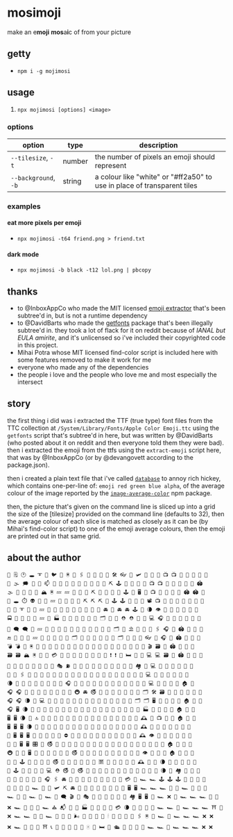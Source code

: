 # mosimoji

make an e**moji** **mos**a**i**c of from your picture

## getty

- `npm i -g mojimosi`

## usage

1. `npx mojimosi [options] <image>`

### options

| option               | type   | description                                                             |
| -------------------- | ------ | ----------------------------------------------------------------------- |
| `--tilesize`, `-t`   | number | the number of pixels an emoji should represent                          |
| `--background`, `-b` | string | a colour like "white" or "#ff2a50" to use in place of transparent tiles |

### examples

#### eat more pixels per emoji

- `npx mojimosi -t64 friend.png > friend.txt`

#### dark mode

- `npx mojimosi -b black -t12 lol.png | pbcopy`

## thanks

- to @InboxAppCo who made the MIT licensed [emoji extractor](https://github.com/InboxAppCo/extract-emoji) that's been subtree'd in, but is not a runtime dependency
- to @DavidBarts who made the [getfonts](https://github.com/DavidBarts/getfonts) package that's been illegally subtree'd in. they took a lot of flack for it on reddit because of _IANAL but EULA amirite_, and it's unlicensed so i've included their copyrighted code in this project.
- Mihai Potra whose MIT licensed find-color script is included here with some features removed to make it work for me
- everyone who made any of the dependencies
- the people i love and the people who love me and most especially the intersect

## story

the first thing i did was i extracted the TTF (true type) font files from the
TTC collection at `/System/Library/Fonts/Apple Color Emoji.ttc` using the
`getfonts` script that's subtree'd in here, but was written by @DavidBarts (who
posted about it on reddit and then everyone told them they were bad). then i
extracted the emoji from the ttfs using the `extract-emoji` script here, that
was by @InboxAppCo (or by @devangovett according to the package.json).

then i created a plain text file that i've called [`database`](./database) to
annoy rich hickey, which contains one-per-line of: `emoji red green blue alpha`,
of the average colour of the image reported by the [`image-average-color`](https://npmjs.org/image-average-color)
npm package.

then, the picture that's given on the command line is sliced up into a grid the
size of the [tilesize] provided on the command line (defaults to 32), then the
average colour of each slice is matched as closely as it can be (by Mihai's
find-color script) to one of the emoji average colours, then the emoji are
printed out in that same grid.

## about the author

```
🎐 🗒 🕐 🕳 ➰ 🌠 🐦 🛫 🖲 🗻 🖇 🗻 👾 🔧 🔧 🛠 👓 🗻 🛩 🧟 🎩 🦅 📺 📺 🐎 🐗 🐗 🐗 🐎
🎐 🌫 🗯 🔪 👟 📫 📲 🗻 🥄 🥄 🔧 🔧 🔧 🔧 🔧 ⛏ 🕹 🏇 🐀 🕋 🦅 📺 📺 🐎 🐎 🐎 🐎 🐗 🏟
🌫 📑 📢 🏐 🎑 🏔 🖲 💤 💤 👾 👾 👾 ⛏ 🏇 🏇 🦆 💄 🕹 📿 🖥 🐄 📺 🐎 🐎 🐗 🦇 🏟 🏟 👡
📢 🕳 ⏱ 👽 🚉 🥄 💤 🔧 🐜 🐜 🐃 ⛏ ⛏ ⛏ 🏇 🕹 🕹 👙 💼 🐃 📽 📺 🐎 🐎 🐗 🐐 📸 👡 📿
👟 🎲 ➰ 🚿 🗻 💤 🔨 🍳 🎪 🤰 🙅 🚂 🎉 🎉 👞 🚘 🚀 🚘 🚘 🕹 🐃 🌘 👁 🐎 🐗 🐐 🌋 👡 🧛
🚍 📱 💱 🛫 🥄 💤 🔧 🏭 🤡 🧣 🐔 🐔 🔺 🔺 🗂 🐔 👠 ⛑ ⛑ 👞 🦆 💻 🎧 🐄 🐎 🐐 🌋 🍮 🧛
🚟 🗨 🗨 🛫 💤 🔧 🐃 🍖 🍫 🐔 🔺 🍿 🍿 🍿 🍿 🍿 🗂 🥨 ⛱ 📿 🐜 🥄 🖇 🎧 🐎 🏟 🦗 🍮 🥀
🔚 🚟 🚐 🛫 💤 🔧 🎯 🤡 🍫 🧣 🗂 🔺 🍿 🔺 🔺 🍿 🔺 🗂 🥨 🍒 🏇 👓 📎 🎧 🐎 🏟 🦗 🐖 🥀
💣 💣 🚐 🖲 📎 👾 🐓 🤡 🍫 🧣 🔺 🔺 🔺 🔺 🔺 🍿 🍻 🍻 🍿 🌅 📿 🥄 🎬 🗃 🐎 🏟 🌋 🐖 👡
🗃 🗃 🏔 🖲 👾 🐃 💳 🤡 🧣 🔺 🔺 🔺 🔺 🔺 🥫 ❗ ❗ 🎊 🛏 🐔 🧛 💻 💻 🗃 🐎 🏟 🌋 🐖 👡
🛒 🛒 🚓 🗻 🔧 🐜 🏺 📼 🎭 ⛽ 🔺 🔺 🥫 🥫 🥫 🍿 🦃 🎯 🎯 🐖 🏘 🔧 💻 🐗 🦇 🐗 🌋 🐖 🐌
🎱 🦏 🖇 👾 🔧 🐃 🧛 🐜 📿 📿 🎉 🚨 🔺 🔺 🔺 🍿 🐷 🚁 🐷 🐔 🍉 🔧 💻 🐎 🦇 🐗 📸 🐖 🐌
🌘 🐘 🗻 🔧 🔧 🐃 🚂 🚂 🏰 🎧 👞 🍒 🚨 🔺 🍻 🍫 🚢 🔳 🐜 🤡 🤡 🔧 💻 🐎 🦇 📸 📸 🏠 🍮
🎧 🎧 🦓 👣 📎 🚴 🙅 🐜 🎴 🔘 🚇 🚘 🚭 🔺 🍻 🍠 👠 🏒 🦃 🤡 🗂 🛠 🗃 🐗 🐐 📸 📸 🐖 🐖
🎧 🎧 🌘 🎩 💻 📿 🤰 🚂 🕺 🚶 🎉 🎉 🚷 🔺 🔺 🍿 🐷 🍿 🐔 🗂 🗂 🖥 🐎 🐗 🐐 📸 🏠 🐖 🐖
🎧 🖥 🌘 🎩 🚟 🎯 🤰 🤰 🤰 👠 🍒 🍒 🚷 🔻 🔺 🔺 🔺 🔻 🔺 🔺 🔺 🏭 🐎 🐎 🏰 📸 🏠 🍮 🐖
🖥 🖥 🌘 🎩 🔝 🎎 🍣 🦐 📛 🦐 📵 🚒 🚷 🔻 🔺 🔺 🔻 🔺 🔺 🥫 🔺 🕰 🐎 📺 🏰 📸 🏠 🍮 🐖
🖥 🖥 🖥 🌘 🔘 🍛 🍓 🚨 🔻 📛 🚒 🎸 👺 🔻 🔺 🔺 💝 🔻 🥫 🥫 🔺 🕰 🐎 🦇 🏰 📸 🐖 🍮 🐖
🏯 🖥 🖥 🖥 💱 🎎 🦑 🚨 🔻 ⛔ 🏓 🚒 🏓 🔻 🔺 🔺 🔺 🔻 🔺 🥫 🍿 🕰 👁 🦅 🏰 📸 🍮 🍮 🍮
🐀 🏯 🖥 🖥 🎛 🚬 🚭 🍄 🔻 🚨 📵 🚒 👠 🔺 🔺 🥫 🥫 🍿 🔺 🥫 🥫 🚁 🦇 🏰 🏰 🏠 🍮 🍮 🐌
🚇 🐀 🏯 🖥 🎑 🎥 🚶 🍄 🔻 🍄 🚭 📵 🚷 💝 📛 🔺 🔺 🧣 🍿 🥫 🍿 👁 🦇 🎩 🏰 🏠 🍮 🐫 🐌
🍳 🚴 🕹 🥅 💄 🦆 👙 🚭 🦐 🍤 👹 👄 📕 📮 🈲 💝 🔻 🔺 🥫 🥫 🕰 🦅 🦅 🌘 🏰 🐖 🐌 🍮 🥀
🐜 🕹 💄 🥅 🥅 🥅 💻 ⛑ 🚭 🦐 🚭 🏓 🏓 💝 🔻 🔺 🍌 🥫 🥫 🍠 💄 🎩 🎩 🌘 👡 🏘 🐌 🍮 🧛
💄 🥅 🥅 🔧 🥅 🥅 🎧 🖇 🚘 🍒 🚷 🦐 🚨 🔻 🔺 🔺 🥫 🥫 💳 📿 🏎 🏎 🕹 🕹 🕹 🥀 🐌 🐌 🧛
🥅 🥅 🥅 🥅 🏎 🥅 🌉 🛩 ⛏ 🚘 🚶 🚱 🚨 🔻 🔺 🔺 🥫 🐷 🖥 🖥 🏎 🏎 🏎 🥅 🥅 🏎 👞 🐌 👞
🏎 🥅 🥅 🏎 💋 🏎 🐁 🗨 🎬 🐜 🎭 🚶 🍄 🔺 🔺 🍿 🐷 🏘 🖥 🖥 🎯 🏎 ❌ 🥅 🏎 🏎 🏎 👞 📿
❌ 🏎 🥅 💋 💋 🏎 ⛪ 📬 🎑 🛒 🏭 📍 🤡 🐷 🐷 💳 🌘 🧛 🏰 🏰 🌄 🏎 🏎 🥅 🏎 🏎 🏎 ⛩ 👙
❌ 🏎 🏎 💋 💋 🏎 🍬 🛫 🛫 🌬 🦉 🍺 🥫 🥫 🕯 👞 🎳 🦇 🏰 🖇 🖲 👙 🏎 🥅 🏎 🏎 🏎 ❌ ❌
❌ 🏎 💋 💋 💋 ⛩ 📞 🎣 🗻 🛴 🏐 🦔 🀄 🥫 🛏 📿 🛳 🐨 🎳 👾 🛴 🏎 🏎 🥅 🏎 🏎 🏎 ❌ ❌
```
